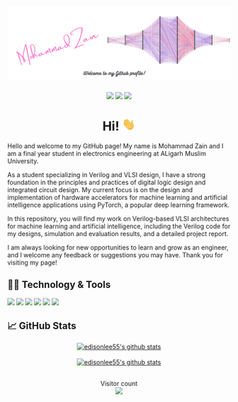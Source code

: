 <h1 align='center'><img src="https://github.com/MZain-electro/MZain-electro/blob/main/Mohammad%20Zain.png "></h1>
<p align='center'>
<a href="https://www.linkedin.com/in/zain-mohammad/"><img height="30" src="https://img.shields.io/badge/LinkedIn-0077B5?style=for-the-badge&logo=linkedin&logoColor=white"></a>
<a href="zain11.astro@gmail.com"><img height="30" src="https://img.shields.io/badge/Gmail-D14836?style=for-the-badge&logo=gmail&logoColor=white"></a>
<a href="https://myanimelist.net/profile/zain17"><img height="30" src="https://img.shields.io/badge/Myanimelist-2E51A2?style=for-the-badge&logo=myanimelist&logoColor=white"></a>
  
<h1 align='center'> Hi! <img src="https://github.com/MZain-electro/MZain-electro/blob/main/wave.gif" width="30px"></h1>



  
</p>  
 
 

Hello and welcome to my GitHub page! My name is Mohammad Zain and I am a final year student in electronics engineering at ALigarh Muslim University.

As a student specializing in Verilog and VLSI design, I have a strong foundation in the principles and practices of digital logic design and integrated circuit design. My current focus is on the design and implementation of hardware accelerators for machine learning and artificial intelligence applications using PyTorch, a popular deep learning framework.

In this repository, you will find my work on Verilog-based VLSI architectures for machine learning and artificial intelligence, including the Verilog code for my designs, simulation and evaluation results, and a detailed project report.

I am always looking for new opportunities to learn and grow as an engineer, and I welcome any feedback or suggestions you may have. Thank you for visiting my page!</br>
<!-- Actual text -->

<!-- Icons -->
## 👨‍💻 Technology & Tools</br>
![](https://img.shields.io/badge/C%2B%2B-00599C?style=for-the-badge&logo=c%2B%2B&logoColor=white)
![](https://img.shields.io/badge/Python-3776AB?style=for-the-badge&logo=python&logoColor=white)
![](https://img.shields.io/badge/C-00599C?style=for-the-badge&logo=c&logoColor=whit)
![](https://img.shields.io/badge/LaTeX-47A141?style=for-the-badge&logo=LaTeX&logoColor=white)
![](https://img.shields.io/badge/Jupyter-F37626.svg?&style=for-the-badge&logo=Jupyter&logoColor=white)
![](https://img.shields.io/badge/Arduino-00979D?style=for-the-badge&logo=Arduino&logoColor=white)
## 📈 GitHub Stats</br>
<p align="center">
  <a href="https://github.com/MZain-electro/MZain-electro">
   <img src="https://github-readme-stats.vercel.app/api?username=MZain-electro&hide_border=true&show_icons=true" alt="edisonlee55's github stats"></a>
  <br>
  <br>
<a href="https://github.com/MZain-electro/MZain-electro">
  <img align="center" src="https://github-readme-stats.vercel.app/api/top-langs/?username=MZain-electro&hide_border=true&show_icons=true" alt="edisonlee55's github stats" />
</a>
  <br>
  <br>
</p>


<p align="center"> 
  Visitor count<br>
  <img src="https://profile-counter.glitch.me/MZain-electro/count.svg" />
</p>

<!--**# Hello, folks! <img src="https://github.com/MZain-electro/MZain-electro/blob/main/wave.gif" width="30px">-->
<!--
<img align="center" src="https://github-readme-stats.vercel.app/api/<CARD_TYPE>/?username=<USERNAME>&theme=<THEME_NAME>" />
**MZain-electro/MZain-electro** is a ✨ _special_ ✨ repository because its `README.md` (this file) appears on your GitHub profile.
<a href="https://github.com/MZain-electro/MZain-electro">
  <img align="center" src="https://github-readme-stats.vercel.app/api/top-langs/?username=MZain-electro&hide=java,html,tex&title_color=ffffff&text_color=c9cacc&icon_color=2bbc8a&bg_color=1d1f21&langs_count=3" />
</a>
Here are some ideas to get you started:

- 🔭 I’m currently working on ...
- 🌱 I’m currently learning ...
- 👯 I’m looking to collaborate on ...
- 🤔 I’m looking for help with ...
- 💬 Ask me about ...
- 📫 How to reach me: ...
- 😄 Pronouns: ...
- ⚡ Fun fact: ...
-->
